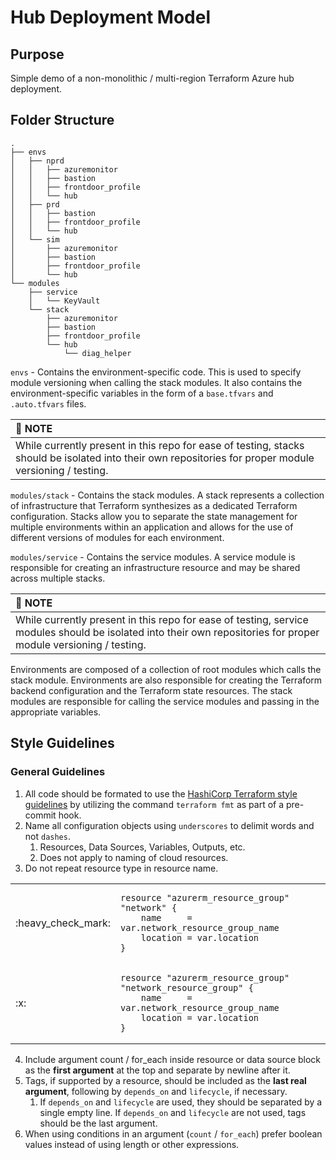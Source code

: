 # Hub Deployment Model

## Purpose

Simple demo of a non-monolithic / multi-region Terraform Azure hub deployment.

## Folder Structure
```
.
├── envs
│   ├── nprd
│   │   ├── azuremonitor
│   │   ├── bastion
│   │   ├── frontdoor_profile
│   │   └── hub
│   ├── prd
│   │   ├── bastion
│   │   ├── frontdoor_profile
│   │   └── hub
│   └── sim
│       ├── azuremonitor
│       ├── bastion
│       ├── frontdoor_profile
│       └── hub
└── modules
    ├── service
    │   └── KeyVault
    └── stack
        ├── azuremonitor
        ├── bastion
        ├── frontdoor_profile
        └── hub
            └── diag_helper
```

`envs` - Contains the environment-specific code. This is used to specify module versioning when calling the stack modules. It also contains the environment-specific variables in the form of a `base.tfvars` and `.auto.tfvars` files.


| :memo: NOTE              |
|:---------------------------|
| While currently present in this repo for ease of testing, stacks should be isolated into their own repositories for proper module versioning / testing. |


`modules/stack` - Contains the stack modules. A stack represents a collection of infrastructure that  Terraform synthesizes as a dedicated Terraform configuration. Stacks allow you to separate the state management for multiple environments within an application and allows for the use of different versions of modules for each environment.

`modules/service` - Contains the service modules. A service module is responsible for creating an infrastructure resource and may be shared across multiple stacks.


| :memo: NOTE              |
|:---------------------------|
| While currently present in this repo for ease of testing, service modules should be isolated into their own repositories for proper module versioning / testing. |


Environments are composed of a collection of root modules which calls the stack module. Environments are also responsible for creating the Terraform backend configuration and the Terraform state resources. The stack modules are responsible for calling the service modules and passing in the appropriate variables.

## Style Guidelines

### General Guidelines

1. All code should be formated to use the [HashiCorp Terraform style guidelines](https://developer.hashicorp.com/terraform/language/syntax/style) by utilizing the command `terraform fmt` as part of a pre-commit hook.
2. Name all configuration objects using `underscores` to delimit words and not `dashes`.
    1. Resources, Data Sources, Variables, Outputs, etc.
    2. Does not apply to naming of cloud resources.
3. Do not repeat resource type in resource name.

<table>
<tr>
</tr>
<tr>
<td> 	:heavy_check_mark: </td>
<td>

```hcl
resource "azurerm_resource_group" "network" {
    name     = var.network_resource_group_name
    location = var.location
}
```

</td>
<tr>
</tr>
<tr>
<td> :x: </td>
<td>

```hcl
resource "azurerm_resource_group" "network_resource_group" {
    name     = var.network_resource_group_name
    location = var.location
}
```

</td>
</tr>
</table>

4. Include argument count / for_each inside resource or data source block as the **first argument** at the top and separate by newline after it.
5. Tags, if supported by a resource, should be included as the **last real argument**, following by `depends_on` and `lifecycle`, if necessary.
    1. If `depends_on` and `lifecycle` are used, they should be separated by a single empty line. If `depends_on` and `lifecycle` are not used, tags should be the last argument.
6. When using conditions in an argument (`count` / `for_each`) prefer boolean values instead of using length or other expressions.